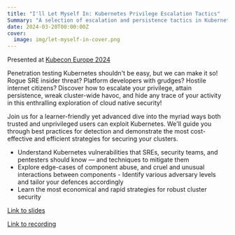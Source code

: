```yaml
---
title: "I'll Let Myself In: Kubernetes Privilege Escalation Tactics"
Summary: "A selection of escalation and persistence tactics in Kubernetes, presented at Kubecon EU 2024"
date: 2024-03-20T00:00:00Z
cover:
  image: img/let-myself-in-cover.png
---
```


Presented at [Kubecon Europe 2024](https://kccnceu2024.sched.com/event/1YeR0)

Penetration testing Kubernetes shouldn't be easy, but we can make it so! Rogue SRE insider threat? Platform developers with grudges? Hostile internet citizens? Discover how to escalate your privilege, attain persistence, wreak cluster-wide havoc, and hide any trace of your activity in this enthralling exploration of cloud native security! 

Join us for a learner-friendly yet advanced dive into the myriad ways both trusted and unprivileged users can exploit Kubernetes. We'll guide you through best practices for detection and demonstrate the most cost-effective and efficient strategies for securing your clusters. 

- Understand Kubernetes vulnerabilities that SREs, security teams, and pentesters should know — and techniques to mitigate them 
- Explore edge-cases of component abuse, and cruel and unusual interactions between components - Identify various adversary levels and tailor your defences accordingly 
- Learn the most economical and rapid strategies for robust cluster security 

[Link to slides](/talks/Kubecon-EU-Ill-Let-Myself-In.pdf)

[Link to recording](https://www.youtube.com/watch?v=f10WQlr0h_M)
